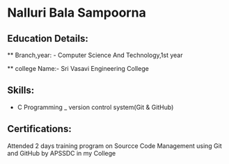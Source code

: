 # Nalluri Bala Sampoorna  

## Education Details:

** Branch,year: - Computer Science And Technology,1st year

** college Name:- Sri Vasavi Engineering College

## Skills:

- C Programming
_ version control system(Git & GitHub)

## Certifications:

Attended 2 days training program on Sourcce Code Management using Git and GitHub by APSSDC in my College
